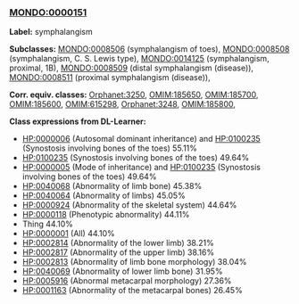 
### [MONDO:0000151](http://purl.obolibrary.org/obo/MONDO_0000151)
**Label:** symphalangism

**Subclasses:** [MONDO:0008506](http://purl.obolibrary.org/obo/MONDO_0008506) (symphalangism of toes), [MONDO:0008508](http://purl.obolibrary.org/obo/MONDO_0008508) (symphalangism, C. S. Lewis type), [MONDO:0014125](http://purl.obolibrary.org/obo/MONDO_0014125) (symphalangism, proximal, 1B), [MONDO:0008509](http://purl.obolibrary.org/obo/MONDO_0008509) (distal symphalangism (disease)), [MONDO:0008511](http://purl.obolibrary.org/obo/MONDO_0008511) (proximal symphalangism (disease)), 

**Corr. equiv. classes:** [Orphanet:3250](http://www.orpha.net/ORDO/Orphanet_3250), [OMIM:185650](http://purl.obolibrary.org/obo/OMIM_185650), [OMIM:185700](http://purl.obolibrary.org/obo/OMIM_185700), [OMIM:185600](http://purl.obolibrary.org/obo/OMIM_185600), [OMIM:615298](http://purl.obolibrary.org/obo/OMIM_615298), [Orphanet:3248](http://www.orpha.net/ORDO/Orphanet_3248), [OMIM:185800](http://purl.obolibrary.org/obo/OMIM_185800), 

**Class expressions from DL-Learner:**

- [HP:0000006](http://purl.obolibrary.org/obo/HP_0000006) (Autosomal dominant inheritance) and [HP:0100235](http://purl.obolibrary.org/obo/HP_0100235) (Synostosis involving bones of the toes) 55.11%
- [HP:0100235](http://purl.obolibrary.org/obo/HP_0100235) (Synostosis involving bones of the toes) 49.64%
- [HP:0000005](http://purl.obolibrary.org/obo/HP_0000005) (Mode of inheritance) and [HP:0100235](http://purl.obolibrary.org/obo/HP_0100235) (Synostosis involving bones of the toes) 49.64%
- [HP:0040068](http://purl.obolibrary.org/obo/HP_0040068) (Abnormality of limb bone) 45.38%
- [HP:0040064](http://purl.obolibrary.org/obo/HP_0040064) (Abnormality of limbs) 45.05%
- [HP:0000924](http://purl.obolibrary.org/obo/HP_0000924) (Abnormality of the skeletal system) 44.64%
- [HP:0000118](http://purl.obolibrary.org/obo/HP_0000118) (Phenotypic abnormality) 44.11%
- Thing 44.10%
- [HP:0000001](http://purl.obolibrary.org/obo/HP_0000001) (All) 44.10%
- [HP:0002814](http://purl.obolibrary.org/obo/HP_0002814) (Abnormality of the lower limb) 38.21%
- [HP:0002817](http://purl.obolibrary.org/obo/HP_0002817) (Abnormality of the upper limb) 38.16%
- [HP:0002813](http://purl.obolibrary.org/obo/HP_0002813) (Abnormality of limb bone morphology) 38.04%
- [HP:0040069](http://purl.obolibrary.org/obo/HP_0040069) (Abnormality of lower limb bone) 31.95%
- [HP:0005916](http://purl.obolibrary.org/obo/HP_0005916) (Abnormal metacarpal morphology) 27.36%
- [HP:0001163](http://purl.obolibrary.org/obo/HP_0001163) (Abnormality of the metacarpal bones) 26.45%


